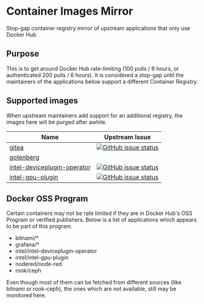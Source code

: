 # Container Images Mirror

Stop-gap container registry mirror of upstream applications that only use Docker Hub

## Purpose

This is to get around Docker Hub rate-limiting (100 pulls / 6 hours, or authenticated 200 pulls / 6 hours). It is considered a stop-gap until the maintainers of the applications below support a different Container Registry.

## Supported images

When upstream maintainers add support for an additional registry, the images here will be purged after awhile.

| Name                                                                                        | Upstream Issue                                                                                                                                                                                     |
|---------------------------------------------------------------------------------------------|----------------------------------------------------------------------------------------------------------------------------------------------------------------------------------------------------|
| [gitea](https://github.com/go-gitea/gitea)                                                  | [![GitHub issue status](https://img.shields.io/github/issues/detail/state/go-gitea/gitea/22922)](https://github.com/go-gitea/gitea/issues/22922)                                                   |
| [gotenberg](https://github.com/gotenberg/gotenberg)                                         |                                                                                                                                                                                                    |
| [intel-deviceplugin-operator](https://github.com/intel/intel-device-plugins-for-kubernetes) | [![GitHub issue status](https://img.shields.io/github/issues/detail/state/intel/intel-device-plugins-for-kubernetes/633)](https://github.com/intel/intel-device-plugins-for-kubernetes/issues/633) |
| [intel-gpu-plugin](https://github.com/intel/intel-device-plugins-for-kubernetes)            | [![GitHub issue status](https://img.shields.io/github/issues/detail/state/intel/intel-device-plugins-for-kubernetes/633)](https://github.com/intel/intel-device-plugins-for-kubernetes/issues/633) |

## Docker OSS Program

Certain containers may not be rate limited if they are in Docker Hub's OSS Program or verified publishers. Below is a list of applications which appears to be part of this program.

- bitnami/*
- grafana/*
- intel/intel-deviceplugin-operator
- intel/intel-gpu-plugin
- nodered/node-red
- rook/ceph

Even though most of them can be fetched from different sources (like bitnami or rook-ceph), the ones which are not available, still may be monitored here.
